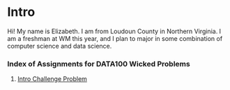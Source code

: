 # Intro

Hi! My name is Elizabeth.  I am from Loudoun County in Northern Virginia.  I am a freshman at WM this year, and I plan to major in some combination of computer science and data science.

### Index of Assignments for DATA100 Wicked Problems 

1. [Intro Challenge Problem](https://elizabethe56.github.io/data100_workshop/challengeproblem)
